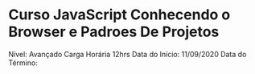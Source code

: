 # Curso JavaScript Conhecendo o Browser e Padroes De Projetos

Nível: Avançado Carga Horária 12hrs Data do Início: 11/09/2020 Data do Término: 
